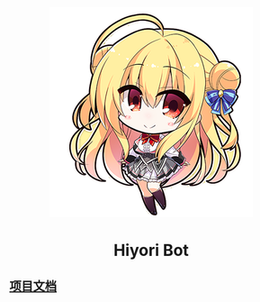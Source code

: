 <div align="center">
    <a href="https://github.com/jiangyuxiaoxiao/Hiyori">
        <img src="/Hiyori/Data/Web/ZSign/assets/catch02.png" alt="Hiyori">
    </a>
<h1 >Hiyori Bot</h1>
</div>

## [项目文档](https://hiyori.vip)